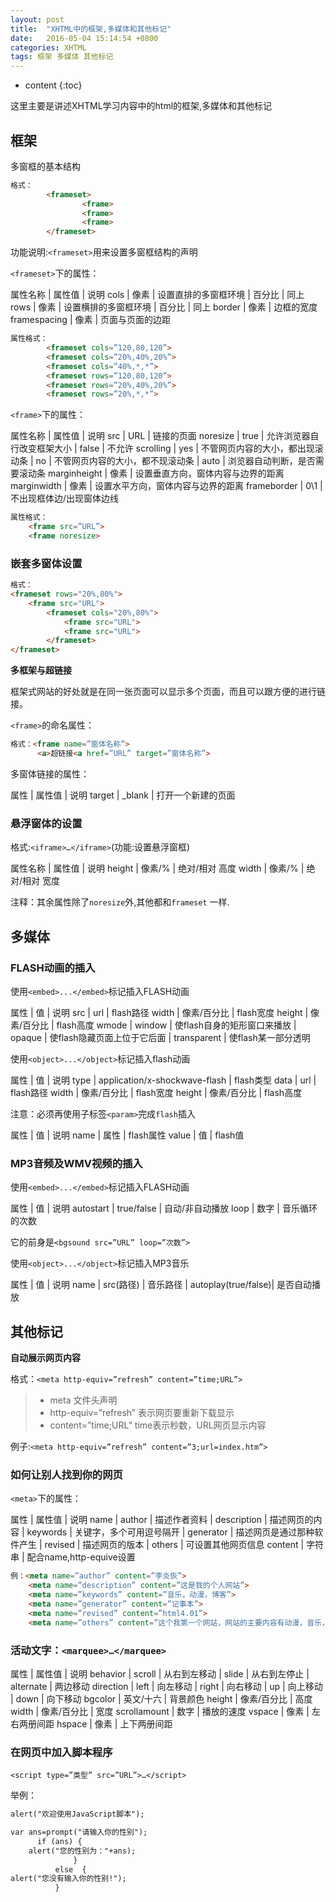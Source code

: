 ```yaml
---
layout: post
title:  "XHTML中的框架,多媒体和其他标记"
date:   2016-05-04 15:14:54 +0800
categories: XHTML
tags: 框架 多媒体 其他标记
---
```


* content
{:toc}

这里主要是讲述XHTML学习内容中的html的框架,多媒体和其他标记






## 框架

多窗框的基本结构

```html
格式：
		<frameset>
				<frame>
				<frame>
				<frame>
		</frameset>
```

功能说明:`<frameset>`用来设置多窗框结构的声明

`<frameset>`下的属性：

属性名称		|	属性值		|	说明
 cols			|	像素		|	设置直排的多窗框环境
				|	百分比		|	同上
 rows			|	像素		|	设置横排的多窗框环境
				|	百分比		|	同上
 border			|	像素		|	边框的宽度
 framespacing	|	像素		|	页面与页面的边距

```html
属性格式：
		<frameset cols=”120,80,120”>
		<frameset cols=”20%,40%,20%”>
		<frameset cols=”40%,*,*”>
		<frameset rows=”120,80,120”>
		<frameset rows=”20%,40%,20%”>
		<frameset rows=”20%,*,*”>
```
			
`<frame>`下的属性：

属性名称		|	属性值		|	说明
src				|	URL			|	链接的页面
noresize		|	true		|	允许浏览器自行改变框架大小
				|	false		|	不允许
scrolling		|	yes			|	不管网页内容的大小，都出现滚动条
				|	no			|	不管网页内容的大小，都不现滚动条
				|	auto		|	浏览器自动判断，是否需要滚动条
marginheight	|	像素		|	设置垂直方向，窗体内容与边界的距离
marginwidth		|    像素		|	设置水平方向，窗体内容与边界的距离
frameborder		|	0\1			|	不出现框体边/出现窗体边线

```html
属性格式：
	<frame src=”URL”>
	<frame noresize> 
```

### 嵌套多窗体设置

```html
格式：
<frameset rows="20%,80%">
	<frame src="URL">
		<frameset cols="20%,80%">
			<frame src="URL">
			<frame src="URL">
		</frameset>
</frameset>
```

**多框架与超链接**

框架式网站的好处就是在同一张页面可以显示多个页面，而且可以跟方便的进行链接。

`<frame>`的命名属性：

```html
格式：<frame name=”窗体名称”>
	  <a>超链接<a href=”URL” target=”窗体名称”>
```

多窗体链接的属性：

属性		|	属性值			|	说明
target		|	_blank			|	打开一个新建的页面

### 悬浮窗体的设置

格式:`<iframe>…</iframe>`(功能:设置悬浮窗框)

属性名称		|	属性值		|	说明
height			|	像素/%		|	绝对/相对  高度
width			|	像素/%		|	绝对/相对  宽度

注释：其余属性除了`noresize`外,其他都和`frameset` 一样.


## 多媒体

### FLASH动画的插入

使用`<embed>...</embed>`标记插入FLASH动画

属性		|		值				|		说明 
src			|		url				|		flash路径
width		|		像素/百分比		|		flash宽度
height		|		像素/百分比		|		flash高度
wmode 		|		window			|		使flash自身的矩形窗口来播放
			|		opaque			|		使flash隐藏页面上位于它后面
			|		transparent    	|		 使flash某一部分透明

使用`<object>...</object>`标记插入flash动画

属性		|		值									|		说明
type		|		application/x-shockwave-flash		|		flash类型
data		|		url									|		flash路径
width		|		像素/百分比							|		flash宽度
height		|		像素/百分比							|		flash高度

注意：必须再使用子标签`<param>`完成`flash`插入

属性		|		值				|				说明
name		|		属性			|				flash属性
value		|		值				|				flash值

### MP3音频及WMV视频的插入

使用`<embed>...</embed>`标记插入FLASH动画

属性			|	值			  	|		说明 
autostart		|	true/false		|		自动/非自动播放
loop			|	数字			|		音乐循环的次数

它的前身是`<bgsound src=”URL” loop=”次数”>`

使用`<object>...</object>`标记插入MP3音乐

属性		|		值					|		说明 
name		|		src(路径)			|		音乐路径
			|		autoplay(true/false)|		是否自动播放


## 其他标记

**自动展示网页内容**

格式：`<meta http-equiv=”refresh” content=”time;URL”>`

>* meta 文件头声明
>* http-equiv=”refresh” 表示网页要重新下载显示
>* content=”time;URL” time表示秒数，URL网页显示内容

例子:`<meta http-equiv=”refresh” content=”3;url=index.htm”>`

### 如何让别人找到你的网页

`<meta>`下的属性：

属性		|	属性值			|		说明
name		|	author			|		描述作者资料
			|	description		|		描述网页的内容
			|	keywords		|	    关键字，多个可用逗号隔开
			|	generator		|	    描述网页是通过那种软件产生
			|	revised			|		描述网页的版本
			|	others			|		可设置其他网页信息
content		|	字符串			|		配合name,http-equive设置

```html
例：<meta name=”author” content=”李炎恢”>
	<meta name=”description” content=”这是我的个人网站”>
	<meta name=”keywords” content=”音乐，动漫，博客”>
    <meta name=”generator” content=”记事本”>
	<meta name=”revised” content=”html4.01”>
	<meta name=”others” content=”这个我第一个网站，网站的主要内容有动漫，音乐，文章，博客等等，欢迎大家光临！”>
```

### 活动文字：`<marquee>…</marquee>`

属性			|		属性值			|		说明
behavior		|		scroll			|		从右到左移动
				|		slide			|		从右到左停止
				|		alternate		|		两边移动
direction		|		left			|		向左移动
				|		right 			|		向右移动
				|		up				|		向上移动
				|		down			|		向下移动
bgcolor			|		英文/十六		|		背景颜色
height			|		像素/百分比		|		高度
width			|		像素/百分比		|		宽度
scrollamount	|		数字			|		播放的速度
vspace			|		像素			|		左右两册间距
hspace			|		像素			|		上下两册间距

### 在网页中加入脚本程序

`<script type=”类型” src=”URL”>…</script>`

举例：

```html
alert("欢迎使用JavaScript脚本");

var ans=prompt("请输入你的性别");
	  if (ans) {
  	alert("您的性别为："+ans); 
              }
          else  {
alert("您没有输入你的性别!");
          }
```












































































